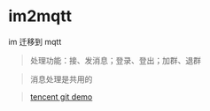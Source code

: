 # im2mqtt
im 迁移到 mqtt

> 处理功能：接、发消息；登录、登出；加群、退群

> 消息处理是共用的

> [tencent git demo](https://github.com/tencentyun/TIMSDK/tree/master/H5)

